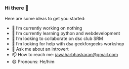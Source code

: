 ### Hi there 👋


Here are some ideas to get you started:

- 🔭 I’m currently working on nothing
- 🌱 I’m currently learning python and webdevelopment
- 👯 I’m looking to collaborate on dsc club SRM 
- 🤔 I’m looking for help with dsa geekforgeeks workshop
- 💬 Ask me about an introvert
- 📫 How to reach me: jawaharbhaskaran@gmail.com
- 😄 Pronouns: He/him
